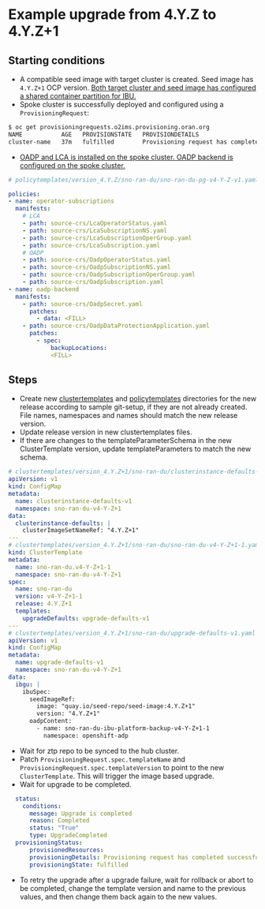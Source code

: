 # Example upgrade from 4.Y.Z to 4.Y.Z+1

## Starting conditions

- A compatible seed image with target cluster is created. Seed image has `4.Y.Z+1` OCP version. [Both target cluster and seed image has configured a shared container partition for IBU.](https://docs.openshift.com/container-platform/latest/edge_computing/image_based_upgrade/preparing_for_image_based_upgrade/cnf-image-based-upgrade-shared-container-partition.html)
- Spoke cluster is successfully deployed and configured using a `ProvisioningRequest`:

```bash
$ oc get provisioningrequests.o2ims.provisioning.oran.org        
NAME           AGE   PROVISIONSTATE   PROVISIONDETAILS
cluster-name   37m   fulfilled        Provisioning request has completed successfully
```

- [OADP and LCA is installed on the spoke cluster. OADP backend is configured on the spoke cluster.](https://docs.openshift.com/container-platform/latest/edge_computing/image_based_upgrade/preparing_for_image_based_upgrade/cnf-image-based-upgrade-install-operators.html)

```yaml
# policytemplates/version_4.Y.Z/sno-ran-du/sno-ran-du-pg-v4-Y-Z-v1.yaml

policies:
- name: operator-subscriptions
  manifests:
    # LCA
    - path: source-crs/LcaOperatorStatus.yaml
    - path: source-crs/LcaSubscriptionNS.yaml
    - path: source-crs/LcaSubscriptionOperGroup.yaml
    - path: source-crs/LcaSubscription.yaml
    # OADP
    - path: source-crs/OadpOperatorStatus.yaml
    - path: source-crs/OadpSubscriptionNS.yaml
    - path: source-crs/OadpSubscriptionOperGroup.yaml
    - path: source-crs/OadpSubscription.yaml
- name: oadp-backend
  manifests:
    - path: source-crs/OadpSecret.yaml
      patches:
        - data: <FILL>
    - path: source-crs/OadpDataProtectionApplication.yaml
      patches:
        - spec:
            backupLocations:
            <FILL>
```

## Steps

- Create new [clustertemplates](samples/git-setup/clustertemplates/version_4.Y.Z+1/) and [policytemplates](samples/git-setup/policytemplates/version_4.Y.Z+1/) directories for the new release according to sample git-setup,
if they are not already created. File names, namespaces and names should match the new release version.
- Update release version in new clustertemplates files.
- If there are changes to the templateParameterSchema in the new ClusterTemplate version, update templateParameters to match the new schema.

```yaml
# clustertemplates/version_4.Y.Z+1/sno-ran-du/clusterinstance-defaults-v1.yaml
apiVersion: v1
kind: ConfigMap
metadata:
  name: clusterinstance-defaults-v1
  namespace: sno-ran-du-v4-Y-Z+1
data:
  clusterinstance-defaults: |
    clusterImageSetNameRef: "4.Y.Z+1"
---
# clustertemplates/version_4.Y.Z+1/sno-ran-du/sno-ran-du-v4-Y-Z+1-1.yaml
kind: ClusterTemplate
metadata:
  name: sno-ran-du.v4-Y-Z+1-1
  namespace: sno-ran-du-v4-Y-Z+1
spec:
  name: sno-ran-du
  version: v4-Y-Z+1-1
  release: 4.Y.Z+1
  templates:
    upgradeDefaults: upgrade-defaults-v1
---
# clustertemplates/version_4.Y.Z+1/sno-ran-du/upgrade-defaults-v1.yaml
apiVersion: v1
kind: ConfigMap
metadata:
  name: upgrade-defaults-v1
  namespace: sno-ran-du-v4-Y-Z+1
data:
  ibgu: |
    ibuSpec:
      seedImageRef:
        image: "quay.io/seed-repo/seed-image:4.Y.Z+1"
        version: "4.Y.Z+1"
      oadpContent:
        - name: sno-ran-du-ibu-platform-backup-v4-Y-Z+1-1
          namespace: openshift-adp
```

- Wait for ztp repo to be synced to the hub cluster.
- Patch `ProvisioningRequest.spec.templateName` and `ProvisioningRequest.spec.templateVersion` to point to the new `ClusterTemplate`. This will trigger the image based upgrade.
- Wait for upgrade to be completed.

```yaml
  status:                     
    conditions: 
      message: Upgrade is completed                
      reason: Completed
      status: "True"      
      type: UpgradeCompleted    
  provisioningStatus:
      provisionedResources:
      provisioningDetails: Provisioning request has completed successfully
      provisioningState: fulfilled

```

- To retry the upgrade after a upgrade failure, wait for rollback or abort to be completed, change the template version and name to the previous values, and then change them back again to the new values.
